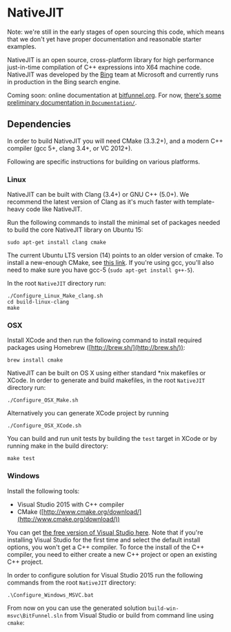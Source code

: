 NativeJIT
====

Note: we're still in the early stages of open sourcing this code, which means that we
don't yet have proper documentation and reasonable starter examples.

NativeJIT is an open source, cross-platform library for high performance
just-in-time compilation of C++ expressions into X64 machine code.
NativeJIT was developed by the [Bing](http://www.bing.com) team at Microsoft
and currently runs in production in the Bing search engine.

Coming soon: online documentation at [bitfunnel.org](https://github.com/bitfunnel/nativejit).
For now, [there's some preliminary documentation in `Documentation/`](https://github.com/BitFunnel/NativeJIT/tree/master/Documentation).

Dependencies
------------

In order to build NativeJIT you will need CMake (3.3.2+), and a modern C++
compiler (gcc 5+, clang 3.4+, or VC 2012+).

Following are specific instructions for building on various platforms.

### Linux

NativeJIT can be built with Clang (3.4+) or GNU C++ (5.0+). We recommend the
latest version of Clang as it's much faster with template-heavy code like
NativeJIT.

Run the following commands to install the minimal set of packages needed to 
build the core NativeJIT library on Ubuntu 15:

~~~
sudo apt-get install clang cmake
~~~

The current Ubuntu LTS version (14) points to an older version of cmake. To
install a new-enough CMake, see [this link](http://askubuntu.com/questions/610291/how-to-install-cmake-3-2-on-ubuntu-14-04).
If you're using gcc, you'll also need to make sure you have gcc-5 (`sudo apt-get install g++-5`).

In the root `NativeJIT` directory run:

~~~
./Configure_Linux_Make_clang.sh
cd build-linux-clang
make
~~~

### OSX

Install XCode and then run the following command to install required packages 
using Homebrew ([http://brew.sh/](http://brew.sh/)):

~~~
brew install cmake
~~~

NativeJIT can be built on OS X using either standard \*nix makefiles or XCode.
In order to generate and build makefiles, in the root `NativeJIT` directory run:

~~~
./Configure_OSX_Make.sh
~~~
    
Alternatively you can generate XCode project by running

~~~
./Configure_OSX_XCode.sh
~~~

You can build and run unit tests by building the `test` target in XCode or by
running make in the build directory:

~~~
make test
~~~

### Windows

Install the following tools:

- Visual Studio 2015 with C++ compiler
- CMake ([http://www.cmake.org/download/](http://www.cmake.org/download/))

You can get [the free version of Visual Studio here](https://www.visualstudio.com/en-us/products/visual-studio-community-vs.aspx).
Note that if you're installing Visual Studio for the first time and select the
default install options, you won't get a C++ compiler. To force the install of
the C++ compiler, you need to either create a new C++ project or open an
existing C++ project.

In order to configure solution for Visual Studio 2015 run the following 
commands from the root `NativeJIT` directory:

~~~
.\Configure_Windows_MSVC.bat
~~~

From 
now on you can use the generated solution `build-win-msvc\BitFunnel.sln` from Visual Studio
or build from command line using `cmake`:

